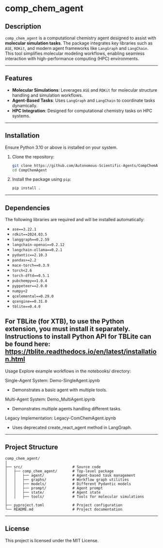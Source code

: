 # comp_chem_agent

## Description

`comp_chem_agent` is a computational chemistry agent designed to assist with **molecular simulation tasks**. The package integrates key libraries such as `ASE`, `RDKit`, and modern agent frameworks like `LangGraph` and `LangChain`. This tool simplifies molecular modeling workflows, enabling seamless interaction with high-performance computing (HPC) environments.

---

## Features

- **Molecular Simulations**: Leverages `ASE` and `RDKit` for molecular structure handling and simulation workflows.
- **Agent-Based Tasks**: Uses `LangGraph` and `LangChain` to coordinate tasks dynamically.
- **HPC Integration**: Designed for computational chemistry tasks on HPC systems.

---

## Installation

Ensure Python 3.10 or above is installed on your system.

1. Clone the repository:

   ```bash
   git clone https://github.com/Autonomous-Scientific-Agents/CompChemAgent.git
   cd CompChemAgent
   ```

2. Install the package using `pip`:

   ```bash
   pip install .
   ```

---

## Dependencies

The following libraries are required and will be installed automatically:

- `ase==3.22.1`
- `rdkit==2024.03.5`
- `langgraph==0.2.59`
- `langchain-openai==0.2.12`
- `langchain-ollama==0.2.1`
- `pydantic==2.10.3`
- `pandas>=2.2`
- `mace-torch==0.3.9`
- `torch<2.6`
- `torch-dftd==0.5.1`
- `pubchempy==1.0.4`
- `pyppeteer==2.0.0`
- `numpy<2`
- `qcelemental==0.29.0`
- `qcengine==0.31.0`
- `tblite==0.4.0`

For TBLite (for XTB), to use the Python extension, you must install it separately. Instructions to install Python API for TBLite can be found here: https://tblite.readthedocs.io/en/latest/installation.html
---

Usage
Explore example workflows in the notebooks/ directory:

Single-Agent System: Demo-SingleAgent.ipynb
- Demonstrates a basic agent with multiple tools.

Multi-Agent System: Demo_MultiAgent.ipynb
- Demonstrates multiple agents handling different tasks.

Legacy Implementation: Legacy-ComChemAgent.ipynb
- Uses deprecated create_react_agent method in LangGraph.

---

## Project Structure

```
comp_chem_agent/
│
├── src/                       # Source code
│   ├── comp_chem_agent/       # Top-level package
│   │   ├── agent/             # Agent-based task management
│   │   ├── graphs/            # Workflow graph utilities
│   │   ├── models/            # Different Pydantic models
│   │   ├── prompt/            # Agent prompt
│   │   ├── state/             # Agent state
│   │   ├── tools/             # Tools for molecular simulations
│
├── pyproject.toml             # Project configuration
└── README.md                  # Project documentation
```

---

## License

This project is licensed under the MIT License.
